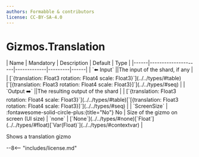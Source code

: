 ```yaml
---
authors: Formabble & contributors
license: CC-BY-SA-4.0
---
```



# Gizmos.Translation

<div class="sh-parameters" markdown="1">
| Name | Mandatory | Description | Default | Type |
|------|---------------------|-------------|---------|------|
| `⬅️ Input` ||The input of the shard, if any | | [`{translation: Float3 rotation: Float4 scale: Float3}`](../../types/#table)[`[{translation: Float3 rotation: Float4 scale: Float3}]`](../../types/#seq) |
| `Output ➡️` ||The resulting output of the shard | | [`{translation: Float3 rotation: Float4 scale: Float3}`](../../types/#table)[`[{translation: Float3 rotation: Float4 scale: Float3}]`](../../types/#seq) |
| `ScreenSize` | :fontawesome-solid-circle-plus:{title="No"} No  | Size of the gizmo on screen (UI size) | `none` | [`None`](../../types/#none)[`Float`](../../types/#float)[`Var(Float)`](../../types/#contextvar) |

</div>

Shows a translation gizmo

--8<-- "includes/license.md"

